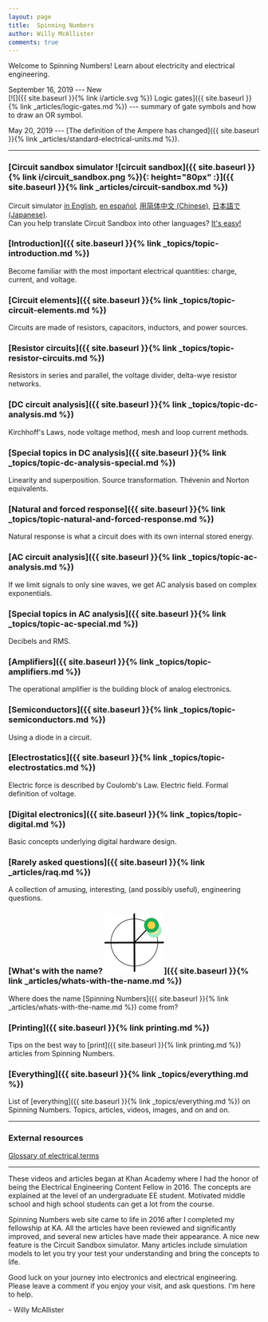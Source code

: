```yaml
--- 
layout: page
title:  Spinning Numbers 
author: Willy McAllister
comments: true
---
```


Welcome to Spinning Numbers! Learn about electricity and electrical engineering.

September 16, 2019 --- New  
[![]({{ site.baseurl }}{% link i/article.svg %}) Logic gates]({{ site.baseurl }}{% link _articles/logic-gates.md %}) --- summary of gate symbols and how to draw an OR symbol.


May 20, 2019 --- [The definition of the Ampere has changed]({{ site.baseurl }}{% link _articles/standard-electrical-units.md %}).

---

### [Circuit sandbox simulator ![circuit sandbox]({{ site.baseurl }}{% link i/circuit_sandbox.png %}){: height="80px" :}]({{ site.baseurl }}{% link _articles/circuit-sandbox.md %})

Circuit simulator [in English](https://spinningnumbers.org/circuit-sandbox/index.html), [en español](https://spinningnumbers.org/circuit-sandbox/index-es.html), [用简体中文 (Chinese)](https://spinningnumbers.org/circuit-sandbox/index-zh.html), [日本語で (Japanese)](https://spinningnumbers.org/circuit-sandbox/index-ja.html).  
Can you help translate Circuit Sandbox into other languages? [It's easy!](a/circuit-sandbox.html#translation) 

### [Introduction]({{ site.baseurl }}{% link _topics/topic-introduction.md %})
Become familiar with the most important electrical quantities: charge, current, and voltage.

### [Circuit elements]({{ site.baseurl }}{% link _topics/topic-circuit-elements.md %})
Circuits are made of resistors, capacitors, inductors, and power sources.

### [Resistor circuits]({{ site.baseurl }}{% link _topics/topic-resistor-circuits.md %})
Resistors in series and parallel, the voltage divider, delta-wye resistor networks.

### [DC circuit analysis]({{ site.baseurl }}{% link _topics/topic-dc-analysis.md %})
Kirchhoff's Laws, node voltage method, mesh and loop current methods. 

### [Special topics in DC analysis]({{ site.baseurl }}{% link _topics/topic-dc-analysis-special.md %})
Linearity and superposition. Source transformation. Thévenin and Norton equivalents.

### [Natural and forced response]({{ site.baseurl }}{% link _topics/topic-natural-and-forced-response.md %})
Natural response is what a circuit does with its own internal stored energy.  

### [AC circuit analysis]({{ site.baseurl }}{% link _topics/topic-ac-analysis.md %})
If we limit signals to only sine waves, we get AC analysis based on complex exponentials. 

### [Special topics in AC analysis]({{ site.baseurl }}{% link _topics/topic-ac-special.md %})

Decibels and RMS.

### [Amplifiers]({{ site.baseurl }}{% link _topics/topic-amplifiers.md %})
The operational amplifier is the building block of analog electronics.

### [Semiconductors]({{ site.baseurl }}{% link _topics/topic-semiconductors.md %}) 
Using a diode in a circuit.

### [Electrostatics]({{ site.baseurl }}{% link _topics/topic-electrostatics.md %})  
Electric force is described by Coulomb's Law. Electric field. Formal definition of voltage.

### [Digital electronics]({{ site.baseurl }}{% link _topics/topic-digital.md %})
Basic concepts underlying digital hardware design.

### [Rarely asked questions]({{ site.baseurl }}{% link _articles/raq.md %})
A collection of amusing, interesting, (and possibly useful), engineering questions.

### [What's with the name? <img class="sn-logo" src="/i/sn_logo2.svg">]({{ site.baseurl }}{% link _articles/whats-with-the-name.md %})     
Where does the name [Spinning Numbers]({{ site.baseurl }}{% link _articles/whats-with-the-name.md %}) come from?

### [Printing]({{ site.baseurl }}{% link printing.md %})  
Tips on the best way to [print]({{ site.baseurl }}{% link printing.md %}) articles from Spinning Numbers.

### [Everything]({{ site.baseurl }}{% link _topics/everything.md %})
List of [everything]({{ site.baseurl }}{% link _topics/everything.md %}) on Spinning Numbers. Topics, articles, videos, images, and on and on.

----
### External resources

[Glossary of electrical terms](https://electricalschool.org/)

----

These videos and articles began at Khan Academy where I had the honor of being the Electrical Engineering Content Fellow in 2016. The concepts are explained at the level of an undergraduate EE student. Motivated middle school and high school students can get a lot from the course. 

Spinning Numbers web site came to life in 2016 after I completed my fellowship at KA. All the articles have been reviewed and significantly improved, and several new articles have made their appearance. A nice new feature is the Circuit Sandbox simulator. Many articles include simulation models to let you try your test your understanding and bring the concepts to life. 

Good luck on your journey into electronics and electrical engineering. Please leave a comment if you enjoy your visit, and ask questions. I'm here to help.

   \- Willy McAllister

